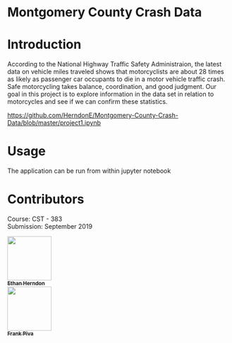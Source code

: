 # Montgomery County Crash Data

# Introduction
According to the National Highway Traffic Safety Administraion, the latest data on vehicle miles traveled shows that motorcyclists are about 28 times as likely as passenger car occupants to die in a motor vehicle traffic crash. Safe motorcycling takes balance, coordination, and good judgment. Our goal in this project is to explore information in the data set in relation to motorcycles and see if we can confirm these statistics.

https://github.com/HerndonE/Montgomery-County-Crash-Data/blob/master/project1.ipynb

# Usage
The application can be run from within jupyter notebook

# Contributors
Course: CST - 383     
Submission: September 2019
  
<thead>
<tr>
<th align="center"><a href="https://github.com/HerndonE"><img src="https://avatars2.githubusercontent.com/u/16469939?s=460&v=4" width="100px;" style="max-width:100%;"><br><sub><b>Ethan Herndon</b></sub></a><br></th>
<th align="center"><a href="https://github.com/frankpiva"><img src="https://avatars1.githubusercontent.com/u/10471543?s=400&v=4" width="100px;" style="max-width:100%;"><br><sub><b>Frank Piva</b></sub></a><br></th>
</tr>
</thead>
